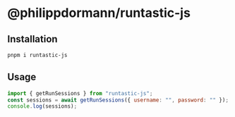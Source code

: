 # @philippdormann/runtastic-js
## Installation
```bash
pnpm i runtastic-js
```
## Usage
```js
import { getRunSessions } from "runtastic-js";
const sessions = await getRunSessions({ username: "", password: "" });
console.log(sessions);
```

